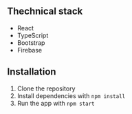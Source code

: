 <h2>Thechnical stack</h2>

<ul>
  <li>React</li>
  <li>TypeScript</li>
  <li>Bootstrap</li>
  <li>Firebase</li>
</ul>

<h2>Installation</h2>

<ol>
  <li>Clone the repository</li>
  <li>Install dependencies with <code>npm install</code></li>
  <li>Run the app with <code>npm start</code></li>
</ol>
